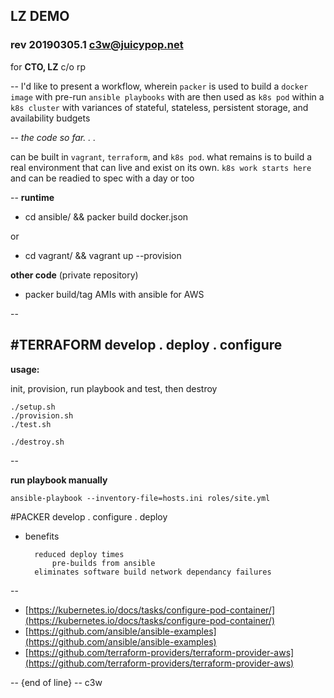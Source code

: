 ## LZ DEMO
### rev 20190305.1 [c3w@juicypop.net](mailto:c3w@juicypop.net)

for **CTO, LZ** c/o rp

--
I'd like to present a workflow, wherein `packer` is used to build a `docker image` with pre-run `ansible playbooks` with are then used as `k8s pod` within a `k8s cluster` with variances of stateful, stateless, persistent storage, and availability budgets

--
*the code so far. . .*

can be built in `vagrant`, `terraform`, and `k8s pod`.  what remains is to build a real environment that can live and exist on its own.  `k8s work starts here` and can be readied to spec with a day or too

--
**runtime**

   * cd ansible/ && packer build docker.json

or

   * cd vagrant/ && vagrant up --provision

**other code** (private repository)

   * packer build/tag AMIs with ansible for AWS

--
  
#TERRAFORM
    develop . deploy . configure
--
**usage:**

init, provision, run playbook and test, then destroy

```
./setup.sh
./provision.sh
./test.sh
```

```
./destroy.sh
```
--

**run playbook manually**

```
ansible-playbook --inventory-file=hosts.ini roles/site.yml
```

#PACKER
        develop . configure . deploy
        
* benefits

        reduced deploy times
            pre-builds from ansible
        eliminates software build network dependancy failures
        
    
--
* [https://kubernetes.io/docs/tasks/configure-pod-container/](https://kubernetes.io/docs/tasks/configure-pod-container/)
* [https://github.com/ansible/ansible-examples](https://github.com/ansible/ansible-examples)
* [https://github.com/terraform-providers/terraform-provider-aws](https://github.com/terraform-providers/terraform-provider-aws)

--
{end of line} -- c3w

